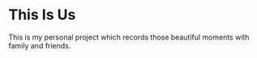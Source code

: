 # This Is Us
This is my personal project which records those beautiful moments with family and friends.
